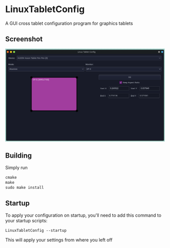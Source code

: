 # LinuxTabletConfig
A GUI cross tablet configuration program for graphics tablets 

## Screenshot
![LinuxTabletConfig](https://raw.githubusercontent.com/BenJilks/LinuxTabletConfig/master/Screenshots/v2.png)

## Building
Simply run

    cmake
	make
	sudo make install

## Startup
To apply your configuration on startup, you'll need to add this command to your startup scripts:

	LinuxTabletConfig --startup

This will apply your settings from where you left off

